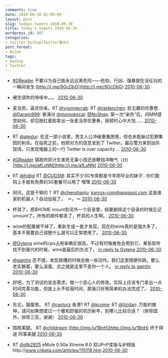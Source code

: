 ```yaml
---
comments: true
date: 2010-06-30 01:00:00
layout: post
slug: todays-tweets-2010-06-30
title: Today's tweets 2010-06-30
wordpress_id: 887
categories:
- twitter-backup[Twitter备份]
post_format:
- Aside
tags:
- backup
- twitter
---
```





  * [#GReader](http://search.twitter.com/search?q=%23GReader) 不要以为自己能永远远离危险——抢劫、行凶、强暴就在没征兆的一瞬间发生 [http://j.mp/9GcDbG](http://j.mp/9GcDbG) [2010-06-30](http://twitter.com/gfrog/statuses/17377374105)





  * 被空调吹的哆嗦中。。。 [2010-06-30](http://twitter.com/gfrog/statuses/17381034354)





  * 麦当劳，喜欢你来。RT [@yvonnecrab](http://twitter.com/yvonnecrab): RT [@raidenchen](http://twitter.com/raidenchen): 巨无霸的优惠卷. [@Darwin999](http://twitter.com/Darwin999): 麥滿分 [@momokocai](http://twitter.com/momokocai):  [@NvShao](http://twitter.com/NvShao): 第一次“亲热”后，问MM感觉如何，却见她红着脸拿出一张麦当劳优惠券，我顿时心中大悦…… [2010-06-30](http://twitter.com/gfrog/statuses/17381438103)





  * RT [@alexlur](http://twitter.com/alexlur): 在这一部小说里，男主人公冲破重重困境，但也未能躲过犯罪集团的刺杀。在临死之前，他把对方的信息发到了 Twitter。最后警方来到凶杀现场，只发现电脑上的一行 Twitter is over capacity ... [2010-06-30](http://twitter.com/gfrog/statuses/17385106405)





  * [#GReader](http://search.twitter.com/search?q=%23GReader) 镇政府抓计生害死无辜小孩还放鞭炮冲晦气（zt) [http://j.mp/afLsNN](http://j.mp/afLsNN) [2010-06-30](http://twitter.com/gfrog/statuses/17385348803)





  * RT [@hidigi](http://twitter.com/hidigi) RT [@CUGSM](http://twitter.com/CUGSM): 其实不少3G专席都是今年刚毕业的妹子…你们能钩上手就有免费的3G套餐可以用了 嘿嘿 [2010-06-30](http://twitter.com/gfrog/statuses/17397012947)





  * 同问，这是干嘛的？ RT [@chenshaoju](http://twitter.com/chenshaoju): [kanrss-com@appspot.com](mailto:kanrss-com@appspot.com) 这是谁家的机器人？自动加我了。　＝。＝ [2010-06-30](http://twitter.com/gfrog/statuses/17397032078)





  * 杯具了，把$HOME mount到另外一个目录里，结果删除这个目录的时候忘记umount了。所有的邮件都丢了，杯具的人生啊。 [2010-06-30](http://twitter.com/gfrog/statuses/17397523270)





  * wine的配置被干掉了，重新生成一套才发现，现在的wine真的是强大多了，基本不需要自己调整什么就可以正常使用了。 [2010-06-30](http://twitter.com/gfrog/statuses/17399059874)





  * [@Gyteng](http://twitter.com/Gyteng) wine的cpu占用率确实很高，不过有时候难免会用到它。某些软件找不到替代的时候，wine是最后的办法了。 [in reply to Gyteng](http://twitter.com/Gyteng/statuses/17399173946) [2010-06-30](http://twitter.com/gfrog/statuses/17400079823)





  * [@gamtin](http://twitter.com/gamtin) 还不错，发现跳槽的时候会做一些动作。我们这里随便你跳，要么老实撅着，要么滚蛋。总之就是这里不差你一个人。 [in reply to gamtin](http://twitter.com/gamtin/statuses/17399442944) [2010-06-30](http://twitter.com/gfrog/statuses/17400196284)





  * 好吧，为了测试的变态需求，做一个恶心人的修改。实际上应该专门拿出一点时间完善功能，但是上头不给我时间，那我只好用简单的办法完成了。 [2010-06-30](http://twitter.com/gfrog/statuses/17401331611)





  * 东北，猫屋里。 RT [@raptorz](http://twitter.com/raptorz) 香港? RT [@kcome](http://twitter.com/kcome): RT [@lizidan](http://twitter.com/lizidan): 万能的推神，请问如果想度过一个暖和舒服的农历新年，到哪儿比较合适？（排除国外，排除三亚，谢谢） [2010-06-30](http://twitter.com/gfrog/statuses/17402741551)





  * 围观美腿。 RT [@childream](http://twitter.com/childream) [http://img.ly/1BnH](http://img.ly/1BnH) 终于得逞 同事美腿 [2010-06-30](http://twitter.com/gfrog/statuses/17402754506)





  * RT [@dlb2825](http://twitter.com/dlb2825) eMule 0.50a Xtreme 8.0 双UPnP库版与驴榜版http://www.cnbeta.com/articles/115118.htm [2010-06-30](http://twitter.com/gfrog/statuses/17416419207)





